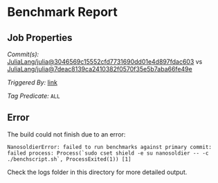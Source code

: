 # Benchmark Report

## Job Properties

*Commit(s):* [JuliaLang/julia@3046569c15552cfd7731690dd01e4d897fdac603](https://github.com/JuliaLang/julia/commit/3046569c15552cfd7731690dd01e4d897fdac603) vs [JuliaLang/julia@7deac8139ca2410382f0570f35e5b7aba66fe49e](https://github.com/JuliaLang/julia/commit/7deac8139ca2410382f0570f35e5b7aba66fe49e)

*Triggered By:* [link](https://github.com/JuliaLang/julia/pull/25630#issuecomment-358792117)

*Tag Predicate:* `ALL`

## Error

The build could not finish due to an error:

```
NanosoldierError: failed to run benchmarks against primary commit: failed process: Process(`sudo cset shield -e su nanosoldier -- -c ./benchscript.sh`, ProcessExited(1)) [1]
```

Check the logs folder in this directory for more detailed output.

